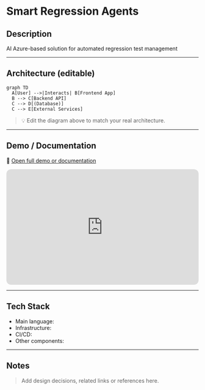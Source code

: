 # Smart Regression Agents

## Description

AI Azure-based solution for automated regression test management

---

## Architecture (editable)

```mermaid
graph TD
  A[User] -->|Interacts| B[Frontend App]
  B --> C[Backend API]
  C --> D[(Database)]
  C --> E[External Services]
```

> 💡 Edit the diagram above to match your real architecture.

---

## Demo / Documentation

🔗 [Open full demo or documentation](https://hmosqueraturner.github.io/smart-regression)

<div style="position:relative; padding-bottom:60%; height:0; overflow:hidden; border-radius:12px; background:#f5f5f5;">
  <iframe
    src="https://hmosqueraturner.github.io/smart-regression"
    style="position:absolute; top:0; left:0; width:100%; height:100%; border:none; border-radius:12px;"
    allowfullscreen
    loading="lazy"
    onerror="this.outerHTML='<div style=\'padding:2em;text-align:center;color:#666;background:#fafafa;border-radius:12px;\'>⚠️ Could not load the embedded demo.<br> GitHub may block embedded views.<br><a href=https://hmosqueraturner.github.io/smart-regression target=_blank>Open it directly here</a>.</div>'">
  </iframe>
</div>

---

## Tech Stack

- Main language:
- Infrastructure:
- CI/CD:
- Other components:

---

## Notes

> Add design decisions, related links or references here.
